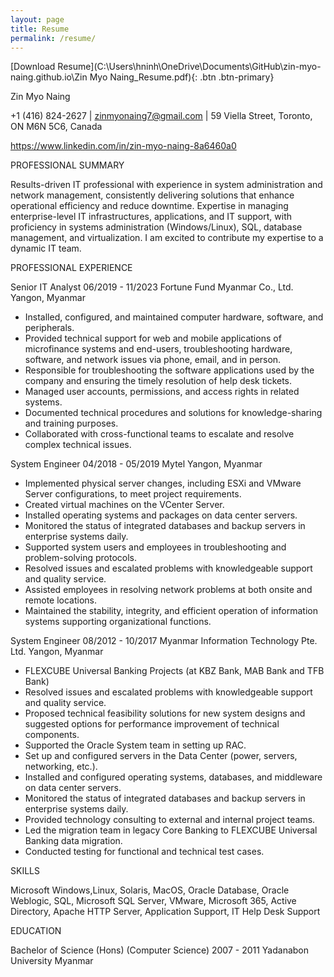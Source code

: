 ```yaml
---
layout: page
title: Resume
permalink: /resume/
---
```


[Download Resume](C:\Users\hninh\OneDrive\Documents\GitHub\zin-myo-naing.github.io\Zin Myo Naing_Resume.pdf){: .btn .btn-primary}

Zin Myo Naing

+1 (416) 824-2627 | zinmyonaing7@gmail.com | 59 Viella Street, Toronto, ON M6N 5C6, Canada

https://www.linkedin.com/in/zin-myo-naing-8a6460a0

PROFESSIONAL SUMMARY

Results-driven IT professional with experience in system administration and network management, consistently delivering solutions that enhance operational efficiency and reduce downtime. Expertise in managing enterprise-level IT infrastructures, applications, and IT support, with proficiency in systems administration (Windows/Linux), SQL, database management, and virtualization. I am excited to contribute my expertise to a dynamic IT team.


PROFESSIONAL EXPERIENCE

Senior IT Analyst								              06/2019 - 11/2023 
Fortune Fund Myanmar Co., Ltd.							              Yangon, Myanmar

- Installed, configured, and maintained computer hardware, software, and peripherals.
- Provided technical support for web and mobile applications of microfinance systems and end-users, troubleshooting hardware, software, and network issues via phone, email, and in person.
- Responsible for troubleshooting the software applications used by the company and ensuring the timely resolution of help desk tickets.
- Managed user accounts, permissions, and access rights in related systems.
- Documented technical procedures and solutions for knowledge-sharing and training purposes.
- Collaborated with cross-functional teams to escalate and resolve complex technical issues.
 
 
System Engineer									               04/2018 - 05/2019
Mytel										               Yangon, Myanmar

- Implemented physical server changes, including ESXi and VMware Server configurations, to meet project requirements.
- Created virtual machines on the VCenter Server.
- Installed operating systems and packages on data center servers.
- Monitored the status of integrated databases and backup servers in enterprise systems daily.
- Supported system users and employees in troubleshooting and problem-solving protocols.
- Resolved issues and escalated problems with knowledgeable support and quality service.
- Assisted employees in resolving network problems at both onsite and remote locations.
- Maintained the stability, integrity, and efficient operation of information systems supporting organizational functions.

	
System Engineer									                08/2012 - 10/2017
Myanmar Information Technology Pte. Ltd.					                Yangon, Myanmar

- FLEXCUBE Universal Banking Projects (at KBZ Bank, MAB Bank and TFB Bank)
- Resolved issues and escalated problems with knowledgeable support and quality service.
- Proposed technical feasibility solutions for new system designs and suggested options for performance improvement of technical components.
- Supported the Oracle System team in setting up RAC.
- Set up and configured servers in the Data Center (power, servers, networking, etc.).
- Installed and configured operating systems, databases, and middleware on data center servers.
- Monitored the status of integrated databases and backup servers in enterprise systems daily.
- Provided technology consulting to external and internal project teams.
- Led the migration team in legacy Core Banking to FLEXCUBE Universal Banking data migration.
- Conducted testing for functional and technical test cases.


SKILLS

Microsoft Windows,Linux, Solaris, MacOS, Oracle Database, Oracle Weblogic, SQL, Microsoft SQL Server, VMware, Microsoft 365, Active Directory, Apache HTTP Server, Application Support, IT Help Desk Support


EDUCATION

Bachelor of Science (Hons) (Computer Science) 				                        2007 - 2011 
Yadanabon University								                Myanmar

